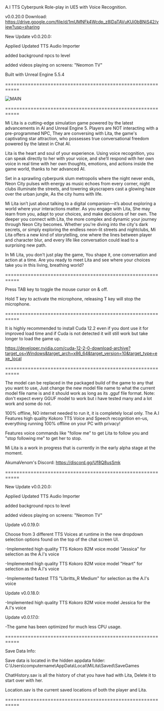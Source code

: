 A.I TTS Cyberpunk Role-play in UE5 with Voice Recognition.

v0.0.20.0 Download: https://drive.google.com/file/d/1mUMNFk4Wcdp_z8lDaTAVuKUi0bBNjS42/view?usp=sharing

New Update v0.0.20.0:

Applied Updated TTS Audio Importer

added background npcs to level

added videos playing on screens: "Neomon TV"

Built with Unreal Engine 5.5.4

===========================================================

![MAIN](https://github.com/user-attachments/assets/ef2532b7-c79a-4f9c-b88a-68f63acf6185)

===========================================================

Mi Lita is a cutting-edge simulation game powered by the latest advancements in AI and Unreal Engine 5. Players are NOT interacting with a pre-programmed NPC, They are conversing with Lita, the game's captivating star attraction, who possesses true conversational freedom powered by the latest in Chat AI.

Lita is the heart and soul of your experience. Using voice recognition, you can speak directly to her with your voice, and she’ll respond with her own voice in real time with her own thoughts, emotions, and actions inside the game world, thanks to her advanced AI.

Set in a sprawling cyberpunk slum metropolis where the night never ends, Neon City pulses with energy as music echoes from every corner, night clubs illuminate the streets, and towering skyscrapers cast a glowing haze over the urban jungle, As the city hums with life.

Mi Lita isn’t just about talking to a digital companion—it’s about exploring a world where your interactions matter. As you engage with Lita, She may learn from you, adapt to your choices, and make decisions of her own. The deeper you connect with Lita, the more complex and dynamic your journey through Neon City becomes. Whether you're diving into the city's dark secrets, or simply exploring the endless neon-lit streets and nightclubs, Mi Lita offers a new kind of storytelling, one where the lines between player and character blur, and every life like conversation could lead to a surprising new path.

In Mi Lita, you don't just play the game, You shape it, one conversation and action at a time. Are you ready to meet Lita and see where your choices take you in this living, breathing world?

===========================================================

Press TAB key to toggle the mouse cursor on & off.

Hold T key to activate the microphone, releasing T key will stop the microphone.

===========================================================

It is highly recommended to install Cuda 12.2 even if you dont use it for improved load time and if Cuda is not detected it will still work but take longer to load the game up.

https://developer.nvidia.com/cuda-12-2-0-download-archive?target_os=Windows&target_arch=x86_64&target_version=10&target_type=exe_local

===========================================================

The model can be replaced in the packaged build of the game to any that you want to use, Just change the new model file name to what the current model file name is and it should work as long as its .gguf file format.
Note: don't expect every GGUF model to work but i have tested many and a lot work and some do not.

100% offline, NO internet needed to run it, it is completely local only.
The A.I Features high quality Kokoro TTS Voice and Speech recognition en-us, everything running 100% offline on your PC with privacy!

Features voice commands like "follow me" to get Lita to follow you and "stop following me" to get her to stop.

Mi Lita is a work in progress that is currently in the early alpha stage at the moment.

AkumaVenom's Discord: https://discord.gg/Uf8Q8usSmk

===========================================================

New Update v0.0.20.0:

Applied Updated TTS Audio Importer

added background npcs to level

added videos playing on screens: "Neomon TV"

Update v0.0.19.0:

Choose from 3 different TTS Voices at runtime in the new dropdown selection options found on the top of the chat screen UI.

-Implemented high quality TTS Kokoro 82M voice model "Jessica" for selection as the A.I's voice

-Implemented high quality TTS Kokoro 82M voice model "Heart" for selection as the A.I's voice

-Implemented fastest TTS "Libritts_R Medium" for selection as the A.I's voice

Update v0.0.18.0:

-Implemented high quality TTS Kokoro 82M voice model Jessica for the A.I's voice

Update v0.0.17.0:

-The game has been optimized for much less CPU usage.

===========================================================

Save Data Info:

Save data is located in the hidden appdata folder: C:\Users\computername\AppData\Local\MiLita\Saved\SaveGames

ChatHistory.sav is all the history of chat you have had with Lita, Delete it to start over with her.

Location.sav is the current saved locations of both the player and Lita.

===========================================================
